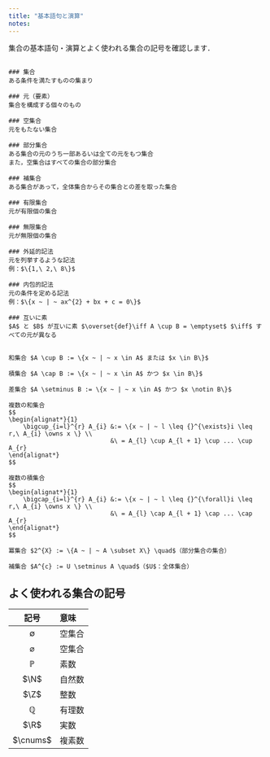 ```yaml
---
title: "基本語句と演算"
notes:
---
```


集合の基本語句・演算とよく使われる集合の記号を確認します．

~~~definition:基本語句

### 集合
ある条件を満たすものの集まり

### 元（要素）
集合を構成する個々のもの

### 空集合
元をもたない集合

### 部分集合
ある集合の元のうち一部あるいは全ての元をもつ集合  
また，空集合はすべての集合の部分集合

### 補集合
ある集合があって，全体集合からその集合との差を取った集合

### 有限集合
元が有限個の集合

### 無限集合
元が無限個の集合

### 外延的記法
元を列挙するような記法  
例：$\{1,\ 2,\ 8\}$

### 内包的記法
元の条件を定める記法  
例：$\{x ~ | ~ ax^{2} + bx + c = 0\}$

### 互いに素
$A$ と $B$ が互いに素 $\overset{def}\iff A \cup B = \emptyset$ $\iff$ すべての元が異なる

~~~

~~~definition:集合の演算

和集合 $A \cup B := \{x ~ | ~ x \in A$ または $x \in B\}$

積集合 $A \cap B := \{x ~ | ~ x \in A$ かつ $x \in B\}$

差集合 $A \setminus B := \{x ~ | ~ x \in A$ かつ $x \notin B\}$

複数の和集合
$$
\begin{alignat*}{1}
    \bigcup_{i=l}^{r} A_{i} &:= \{x ~ | ~ l \leq {}^{\exists}i \leq r,\ A_{i} \owns x \} \\
                            &\ = A_{l} \cup A_{l + 1} \cup ... \cup A_{r}
\end{alignat*}
$$

複数の積集合
$$
\begin{alignat*}{1}
    \bigcap_{i=l}^{r} A_{i} &:= \{x ~ | ~ l \leq {}^{\forall}i \leq r,\ A_{i} \owns x \} \\
                            &\ = A_{l} \cap A_{l + 1} \cap ... \cap A_{r}
\end{alignat*}
$$

冪集合 $2^{X} := \{A ~ | ~ A \subset X\} \quad$（部分集合の集合）

補集合 $A^{c} := U \setminus A \quad$（$U$：全体集合）

~~~

## よく使われる集合の記号

| 記号 | 意味 |
| :-: | :-- |
| $\emptyset$ | 空集合 |
| $\varnothing$ | 空集合 |
| $\mathbb{P}$ | 素数 |
| $\N$ | 自然数 |
| $\Z$ | 整数 |
| $\mathbb{Q}$ | 有理数 |
| $\R$ | 実数 |
| $\cnums$ | 複素数 |
